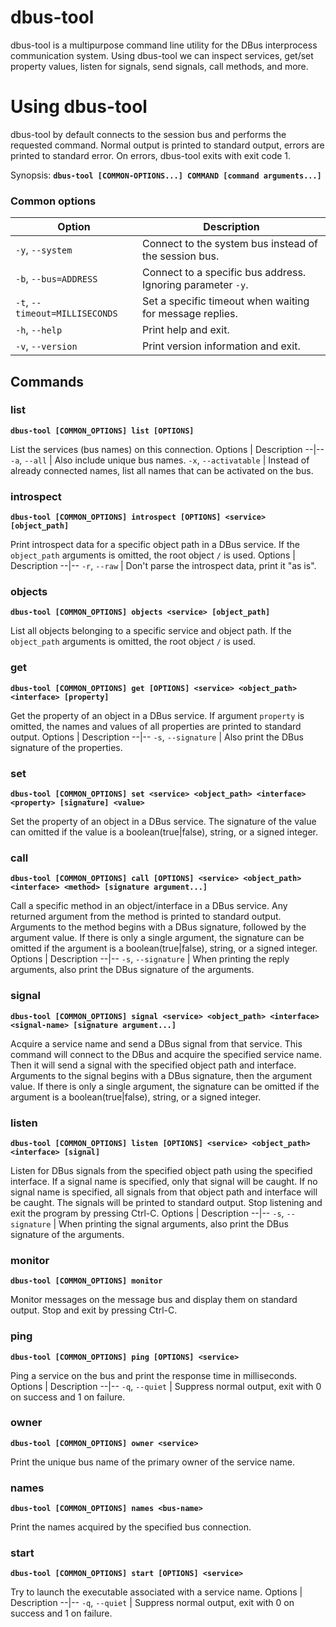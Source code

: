 # dbus-tool
dbus-tool is a multipurpose command line utility for the DBus interprocess communication system.
Using dbus-tool we can inspect services, get/set property values, listen for signals, send signals, call methods, and more.


# Using dbus-tool

dbus-tool by default connects to the session bus and performs the requested command.
Normal output is printed to standard output, errors are printed to standard error. On errors, dbus-tool exits with exit code 1.

Synopsis: **`dbus-tool [COMMON-OPTIONS...] COMMAND [command arguments...]`**
### Common options

Option | Description
--|--
`-y`, `--system`      | Connect to the system bus instead of the session bus.
`-b`, `--bus=ADDRESS` | Connect to a specific bus address. Ignoring parameter `-y`.
`-t`, `--timeout=MILLISECONDS` | Set a specific timeout when waiting for message replies.
`-h`, `--help` | Print help and exit.
`-v`, `--version` | Print version information and exit.

## Commands

### list
**`dbus-tool [COMMON_OPTIONS] list [OPTIONS]`**

List the services (bus names) on this connection.
Options | Description
--|--
`-a`, `--all` | Also include unique bus names.
`-x`, `--activatable` | Instead of already connected names, list all names that can be activated on the bus.


### introspect
**`dbus-tool [COMMON_OPTIONS] introspect [OPTIONS] <service> [object_path]`**

Print introspect data for a specific object path in a DBus service. 
If the `object_path` arguments is omitted, the root object `/` is used.
Options | Description
--|--
`-r`, `--raw` | Don't parse the introspect data, print it "as is".


### objects
**`dbus-tool [COMMON_OPTIONS] objects <service> [object_path]`**

List all objects belonging to a specific service and object path.
If the `object_path` arguments is omitted, the root object `/` is used.


### get
**`dbus-tool [COMMON_OPTIONS] get [OPTIONS] <service> <object_path> <interface> [property]`**

Get the property of an object in a DBus service.
If argument `property` is omitted, the names and values of all properties are printed to standard output.
Options | Description
--|--
`-s`, `--signature` | Also print the DBus signature of the properties.


### set
**`dbus-tool [COMMON_OPTIONS] set <service> <object_path> <interface> <property> [signature] <value>`**

Set the property of an object in a DBus service.
The signature of the value can omitted if the value is a boolean(true|false), string, or a signed integer.


### call
**`dbus-tool [COMMON_OPTIONS] call [OPTIONS] <service> <object_path> <interface> <method> [signature argument...]`**

Call a specific method in an object/interface in a DBus service.
Any returned argument from the method is printed to standard output.
Arguments to the method begins with a DBus signature, followed by the argument value. If there is only a single argument, the signature can be omitted if the argument is a boolean(true|false), string, or a signed integer.
Options | Description
--|--
`-s`, `--signature` | When printing the reply arguments, also print the DBus signature of the arguments.


### signal
**`dbus-tool [COMMON_OPTIONS] signal <service> <object_path> <interface> <signal-name> [signature argument...]`**

Acquire a service name and send a DBus signal from that service.
This command will connect to the DBus and acquire the specified service name. Then it will send a signal with the specified object path and interface. Arguments to the signal begins with a DBus signature, then the argument value. If there is only a single argument, the signature can be omitted if the argument is a boolean(true|false), string, or a signed integer.


### listen
**`dbus-tool [COMMON_OPTIONS] listen [OPTIONS] <service> <object_path> <interface> [signal]`**

Listen for DBus signals from the specified object path using the specified interface.
If a signal name is specified, only that signal will be caught. If no signal name is specified, all signals from that object path and interface will be caught.
The signals will be printed to standard output. Stop listening and exit the program by pressing Ctrl-C.
Options | Description
--|--
`-s`, `--signature` | When printing the signal arguments, also print the DBus signature of the arguments.


### monitor
**`dbus-tool [COMMON_OPTIONS] monitor`**

Monitor messages on the message bus and display them on standard output.
Stop and exit by pressing Ctrl-C.


### ping
**`dbus-tool [COMMON_OPTIONS] ping [OPTIONS] <service>`**

Ping a service on the bus and print the response time in milliseconds.
Options | Description
--|--
`-q`, `--quiet` | Suppress normal output, exit with 0 on success and 1 on failure.


### owner
**`dbus-tool [COMMON_OPTIONS] owner <service>`**

Print the unique bus name of the primary owner of the service name.


### names
**`dbus-tool [COMMON_OPTIONS] names <bus-name>`**

Print the names acquired by the specified bus connection.


### start
**`dbus-tool [COMMON_OPTIONS] start [OPTIONS] <service>`**

Try to launch the executable associated with a service name.
Options | Description
--|--
`-q`, `--quiet` | Suppress normal output, exit with 0 on success and 1 on failure.
